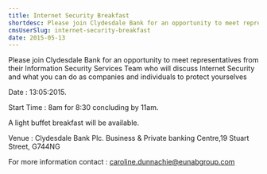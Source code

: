 ```yaml
---
title: Internet Security Breakfast
shortdesc: Please join Clydesdale Bank for an opportunity to meet representatives from their Information Security Services Team who will discuss Internet Security and what you can do as companies and individuals to protect yourselves
cmsUserSlug: internet-security-breakfast
date: 2015-05-13
---
```


Please join Clydesdale Bank for an opportunity to meet representatives from their Information Security Services Team who will discuss Internet Security and what you can do as companies and individuals to protect yourselves

Date : 13:05:2015.

Start Time : 8am for 8:30 concluding by 11am.

A light buffet breakfast will be available.

Venue : Clydesdale Bank Plc. Business & Private banking Centre,19 Stuart Street, G744NG

For more information contact : [caroline.dunnachie@eunabgroup.com](mailto:caroline.dunnachie@eunabgroup.com)


